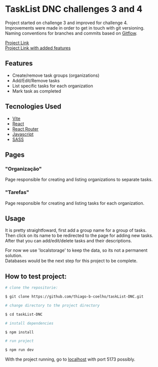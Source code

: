 # TaskList DNC challenges 3 and 4

Project started on challenge 3 and improved for challenge 4.  
Improvements were made in order to get in touch with git versioning.  
Naming conventions for branches and commits based on [Gitflow](https://www.atlassian.com/br/git/tutorials/comparing-workflows/gitflow-workflow).

[Project Link](https://task-list-dnc.vercel.app/)  
[Project Link with added features](https://tasklist-dnc-production.netlify.app/)

## Features

- Create/remove task groups (organizations)
- Add/Edit/Remove tasks
- List specific tasks for each organization
- Mark task as completed

## Tecnologies Used

- [Vite](https://vitejs.dev/guide/)
- [React](https://react.dev)
- [React Router](https://reactrouter.com/en/main)
- [Javascript](https://developer.mozilla.org/en-US/docs/Web/JavaScript)
- [SASS](https://sass-lang.com)

## Pages

### "Organização"

Page responsible for creating and listing organizations to separate tasks.

### "Tarefas"

Page responsible for creating and listing tasks for each organization.


## Usage

It is pretty straightfoward, first add a group name for a group of tasks.  
Then click on its name to be redirected to the page for adding new tasks.  
After that you can add/edit/delete tasks and their descriptions.

For now we use 'localstorage' to keep the data, so its not a permanent solution.  
Databases would be the next step for this project to be complete.

## How to test project:

```bash
# clone the repositorie:

$ git clone https://github.com/thiago-b-coelho/taskList-DNC.git

# change directory to the project directory

$ cd taskList-DNC

# install dependencies

$ npm install

# run project

$ npm run dev
```

With the project running, go to [localhost](http://localhost:5173/) with port 5173 possibly.
